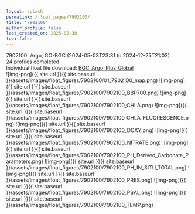 ```yaml
---
layout: splash
permalink: /float_pages/7902100/
title: "7902100"
author_profile: false
last_created_on: 2025-09-30
toc: false
---
```

 
7902100: Argo, GO-BGC (2024-05-03T23:31 to 2024-12-25T21:03)\
24 profiles completed\
Individual float file download: [BGC_Argo_Plus_Global](https://ftp.soest.hawaii.edu/bgc_argo_plus/Individual_Floats/outliers_removed/7902100_Sprof_processed.nc)\
![img-png]({{ site.url }}{{ site.baseurl }}/assets/images/float_figures/7902100/01_7902100_map.png)
![img-png]({{ site.url }}{{ site.baseurl }}/assets/images/float_figures/7902100/7902100_BBP700.png)
![img-png]({{ site.url }}{{ site.baseurl }}/assets/images/float_figures/7902100/7902100_CHLA.png)
![img-png]({{ site.url }}{{ site.baseurl }}/assets/images/float_figures/7902100/7902100_CHLA_FLUORESCENCE.png)
![img-png]({{ site.url }}{{ site.baseurl }}/assets/images/float_figures/7902100/7902100_DOXY.png)
![img-png]({{ site.url }}{{ site.baseurl }}/assets/images/float_figures/7902100/7902100_NITRATE.png)
![img-png]({{ site.url }}{{ site.baseurl }}/assets/images/float_figures/7902100/7902100_PH_Derived_Carbonate_Parameters.png)
![img-png]({{ site.url }}{{ site.baseurl }}/assets/images/float_figures/7902100/7902100_PH_IN_SITU_TOTAL.png)
![img-png]({{ site.url }}{{ site.baseurl }}/assets/images/float_figures/7902100/7902100_PRES.png)
![img-png]({{ site.url }}{{ site.baseurl }}/assets/images/float_figures/7902100/7902100_PSAL.png)
![img-png]({{ site.url }}{{ site.baseurl }}/assets/images/float_figures/7902100/7902100_TEMP.png)
